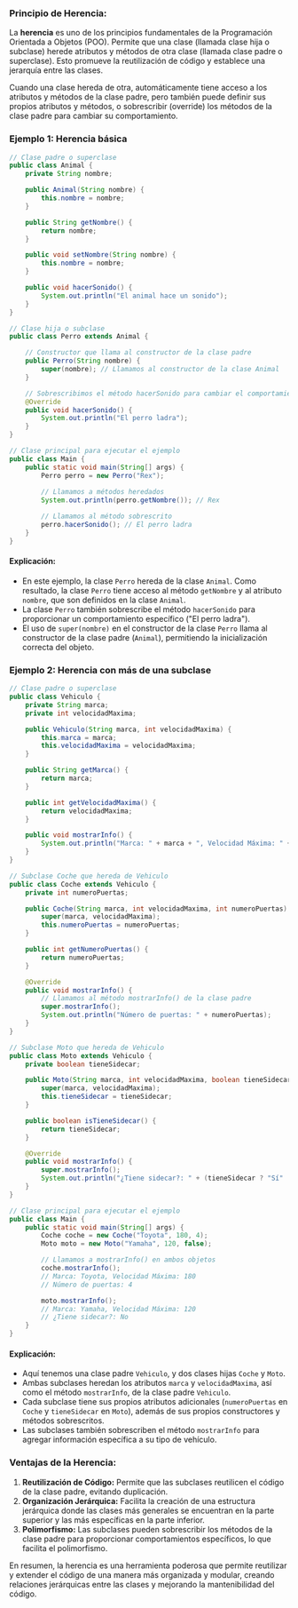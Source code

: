 ### Principio de Herencia:

La **herencia** es uno de los principios fundamentales de la Programación Orientada a Objetos (POO). Permite que una clase (llamada clase hija o subclase) herede atributos y métodos de otra clase (llamada clase padre o superclase). Esto promueve la reutilización de código y establece una jerarquía entre las clases.

Cuando una clase hereda de otra, automáticamente tiene acceso a los atributos y métodos de la clase padre, pero también puede definir sus propios atributos y métodos, o sobrescribir (override) los métodos de la clase padre para cambiar su comportamiento.

### Ejemplo 1: Herencia básica

```java
// Clase padre o superclase
public class Animal {
    private String nombre;

    public Animal(String nombre) {
        this.nombre = nombre;
    }

    public String getNombre() {
        return nombre;
    }

    public void setNombre(String nombre) {
        this.nombre = nombre;
    }

    public void hacerSonido() {
        System.out.println("El animal hace un sonido");
    }
}

// Clase hija o subclase
public class Perro extends Animal {

    // Constructor que llama al constructor de la clase padre
    public Perro(String nombre) {
        super(nombre); // Llamamos al constructor de la clase Animal
    }

    // Sobrescribimos el método hacerSonido para cambiar el comportamiento
    @Override
    public void hacerSonido() {
        System.out.println("El perro ladra");
    }
}

// Clase principal para ejecutar el ejemplo
public class Main {
    public static void main(String[] args) {
        Perro perro = new Perro("Rex");
        
        // Llamamos a métodos heredados
        System.out.println(perro.getNombre()); // Rex

        // Llamamos al método sobrescrito
        perro.hacerSonido(); // El perro ladra
    }
}
```

#### Explicación:
- En este ejemplo, la clase `Perro` hereda de la clase `Animal`. Como resultado, la clase `Perro` tiene acceso al método `getNombre` y al atributo `nombre`, que son definidos en la clase `Animal`.
- La clase `Perro` también sobrescribe el método `hacerSonido` para proporcionar un comportamiento específico ("El perro ladra").
- El uso de `super(nombre)` en el constructor de la clase `Perro` llama al constructor de la clase padre (`Animal`), permitiendo la inicialización correcta del objeto.

### Ejemplo 2: Herencia con más de una subclase

```java
// Clase padre o superclase
public class Vehiculo {
    private String marca;
    private int velocidadMaxima;

    public Vehiculo(String marca, int velocidadMaxima) {
        this.marca = marca;
        this.velocidadMaxima = velocidadMaxima;
    }

    public String getMarca() {
        return marca;
    }

    public int getVelocidadMaxima() {
        return velocidadMaxima;
    }

    public void mostrarInfo() {
        System.out.println("Marca: " + marca + ", Velocidad Máxima: " + velocidadMaxima);
    }
}

// Subclase Coche que hereda de Vehiculo
public class Coche extends Vehiculo {
    private int numeroPuertas;

    public Coche(String marca, int velocidadMaxima, int numeroPuertas) {
        super(marca, velocidadMaxima);
        this.numeroPuertas = numeroPuertas;
    }

    public int getNumeroPuertas() {
        return numeroPuertas;
    }

    @Override
    public void mostrarInfo() {
        // Llamamos al método mostrarInfo() de la clase padre
        super.mostrarInfo();
        System.out.println("Número de puertas: " + numeroPuertas);
    }
}

// Subclase Moto que hereda de Vehiculo
public class Moto extends Vehiculo {
    private boolean tieneSidecar;

    public Moto(String marca, int velocidadMaxima, boolean tieneSidecar) {
        super(marca, velocidadMaxima);
        this.tieneSidecar = tieneSidecar;
    }

    public boolean isTieneSidecar() {
        return tieneSidecar;
    }

    @Override
    public void mostrarInfo() {
        super.mostrarInfo();
        System.out.println("¿Tiene sidecar?: " + (tieneSidecar ? "Sí" : "No"));
    }
}

// Clase principal para ejecutar el ejemplo
public class Main {
    public static void main(String[] args) {
        Coche coche = new Coche("Toyota", 180, 4);
        Moto moto = new Moto("Yamaha", 120, false);

        // Llamamos a mostrarInfo() en ambos objetos
        coche.mostrarInfo(); 
        // Marca: Toyota, Velocidad Máxima: 180
        // Número de puertas: 4

        moto.mostrarInfo();
        // Marca: Yamaha, Velocidad Máxima: 120
        // ¿Tiene sidecar?: No
    }
}
```

#### Explicación:
- Aquí tenemos una clase padre `Vehiculo`, y dos clases hijas `Coche` y `Moto`.
- Ambas subclases heredan los atributos `marca` y `velocidadMaxima`, así como el método `mostrarInfo`, de la clase padre `Vehiculo`.
- Cada subclase tiene sus propios atributos adicionales (`numeroPuertas` en `Coche` y `tieneSidecar` en `Moto`), además de sus propios constructores y métodos sobrescritos.
- Las subclases también sobrescriben el método `mostrarInfo` para agregar información específica a su tipo de vehículo.

### Ventajas de la Herencia:
1. **Reutilización de Código:** Permite que las subclases reutilicen el código de la clase padre, evitando duplicación.
2. **Organización Jerárquica:** Facilita la creación de una estructura jerárquica donde las clases más generales se encuentran en la parte superior y las más específicas en la parte inferior.
3. **Polimorfismo:** Las subclases pueden sobrescribir los métodos de la clase padre para proporcionar comportamientos específicos, lo que facilita el polimorfismo.

En resumen, la herencia es una herramienta poderosa que permite reutilizar y extender el código de una manera más organizada y modular, creando relaciones jerárquicas entre las clases y mejorando la mantenibilidad del código.